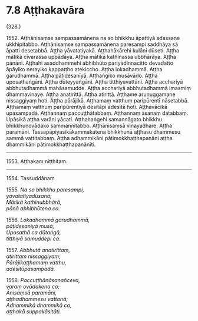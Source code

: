

# 7.8 Aṭṭhakavāra



(328.)

1552\. Aṭṭhānisaṃse sampassamānena na so bhikkhu āpattiyā adassane ukkhipitabbo. Aṭṭhānisaṃse sampassamānena paresampi saddhāya sā āpatti desetabbā. Aṭṭha yāvatatiyakā. Aṭṭhahākārehi kulāni dūseti. Aṭṭha mātikā cīvarassa uppādāya. Aṭṭha mātikā kathinassa ubbhārāya. Aṭṭha pānāni. Aṭṭhahi asaddhammehi abhibhūto pariyādinnacitto devadatto āpāyiko nerayiko kappaṭṭho atekiccho. Aṭṭha lokadhammā. Aṭṭha garudhammā. Aṭṭha pāṭidesanīyā. Aṭṭhaṅgiko musāvādo. Aṭṭha uposathaṅgāni. Aṭṭha dūteyyaṅgāni. Aṭṭha titthiyavattāni. Aṭṭha acchariyā abbhutadhammā mahāsamudde. Aṭṭha acchariyā abbhutadhammā imasmiṃ dhammavinaye. Aṭṭha anatirittā. Aṭṭha atirittā. Aṭṭhame aruṇuggamane nissaggiyaṃ hoti. Aṭṭha pārājikā. Aṭṭhamaṃ vatthuṃ paripūrentī nāsetabbā. Aṭṭhamaṃ vatthuṃ paripūrentiyā desitāpi adesitā hoti. Aṭṭhavācikā upasampadā. Aṭṭhannaṃ paccuṭṭhātabbaṃ. Aṭṭhannaṃ āsanaṃ dātabbaṃ. Upāsikā aṭṭha varāni yācati. Aṭṭhahaṅgehi samannāgato bhikkhu bhikkhunovādako sammannitabbo. Aṭṭhānisaṃsā vinayadhare. Aṭṭha paramāni. Tassapāpiyasikākammakatena bhikkhunā aṭṭhasu dhammesu sammā vattitabbaṃ. Aṭṭha adhammikāni pātimokkhaṭṭhapanāni aṭṭha dhammikāni pātimokkhaṭṭhapanānīti.

---

1553\. Aṭṭhakaṃ niṭṭhitaṃ.



---

1554\. Tassuddānaṃ



1555\. _Na so bhikkhu paresampi,_  
_yāvatatiyadūsanā;_  
_Mātikā kathinubbhārā,_  
_pānā abhibhūtena ca._  


1556\. _Lokadhammā garudhammā,_  
_pāṭidesanīyā musā;_  
_Uposathā ca dūtaṅgā,_  
_titthiyā samuddepi ca._  


1557\. _Abbhutā anatirittaṃ,_  
_atirittaṃ nissaggiyaṃ;_  
_Pārājikaṭṭhamaṃ vatthu,_  
_adesitūpasampadā._  


1558\. _Paccuṭṭhānāsanañceva,_  
_varaṃ ovādakena ca;_  
_Ānisaṃsā paramāni,_  
_aṭṭhadhammesu vattanā;_  
_Adhammikā dhammikā ca,_  
_aṭṭhakā suppakāsitāti._  





